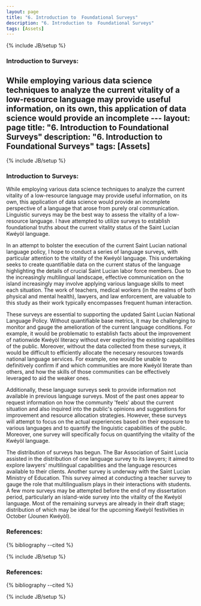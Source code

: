 ```yaml
---
layout: page
title: "6. Introduction to  Foundational Surveys"
description: "6. Introduction to  Foundational Surveys"
tags: [Assets]
---
```

{% include JB/setup %}

### Introduction to Surveys:

While employing various data science techniques to analyze the current vitality of a low-resource language may provide useful information, on its own, this application of data science would provide an incomplete ---
layout: page
title: "6. Introduction to  Foundational Surveys"
description: "6. Introduction to  Foundational Surveys"
tags: [Assets]
---
{% include JB/setup %}

### Introduction to Surveys:

While employing various data science techniques to analyze the current vitality of a low-resource language may provide useful information, on its own, this application of data science would provide an incomplete perspective of a language that arose from purely oral communication. Linguistic surveys may be the best way to assess the vitality of a low-resource language.  I have attempted to utilize surveys to establish foundational truths about the current vitality status of the Saint Lucian Kwéyòl language.  

In an attempt to bolster the execution of the current Saint Lucian national language policy, I hope to conduct a series of language surveys, with particular attention to the vitality of the Kwéyòl language. This undertaking seeks to create quantifiable data on the current status of the language highlighting the details of crucial Saint Lucian labor force members. Due to the increasingly multilingual landscape, effective communication on the island increasingly may involve applying various language skills to meet each situation. The work of teachers, medical workers (in the realms of both physical and mental health), lawyers, and law enforcement, are valuable to this study as their work typically encompasses frequent human interaction.

These surveys are essential to supporting the updated Saint Lucian National Language Policy. Without quantifiable base metrics, it may be challenging to monitor and gauge the amelioration of the current language conditions. For example, it would be problematic to establish facts about the improvement of nationwide Kwéyòl literacy without ever exploring the existing capabilities of the public. Moreover, without the data collected from these surveys, it would be difficult to efficiently allocate the necesary resources towards national language services. For example, one would be unable to definitively confirm if and which communities are more Kwéyòl literate than others, and how the skills of those communities can be effectively leveraged to aid the weaker ones.

Additionally, these language surveys seek to provide information not available in previous language surveys. Most of the past ones appear to request information on how the community 'feels' about the current situation and also inquired into the public's opinions and suggestions for improvement and resource allocation strategies. However, these surveys will attempt to focus on the actual experiences based on their exposure to various languages and to quantify the linguistic capabilities of the public. Moreover, one survey will specifically focus on quantifying the vitality of the Kwéyòl language. 

The distribution of surveys has begun. The Bar Association of Saint Lucia assisted in the distribution of one language survey to its lawyers; it aimed to explore lawyers' multilingual capabilities and the language resources available to their clients. Another survey is underway with the Saint Lucian Ministry of Education. This survey aimed at conducting a teacher survey to gauge the role that multilingualism plays in their interactions with students. A few more surveys may be attempted before the end of my dissertation period, particularly an island-wide survey into the vitality of the Kwéyòl language. Most of the remaining surveys are already in their draft stage; distribution of which may be ideal for the upcoming Kwéyòl festivities in October (Jounen Kwéyòl).

### References:


{% bibliography --cited %}

{% include JB/setup %}


### References:


{% bibliography --cited %}

{% include JB/setup %}
